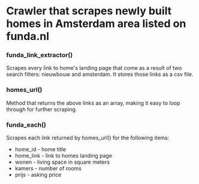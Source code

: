 # Crawler that scrapes newly built homes in Amsterdam area listed on funda.nl

### funda_link_extractor() 
Scrapes every link to home's landing page that come as a result of two search filters: nieuwbouw and amsterdam.
It stores those links as a csv file.

### homes_url()
Method that returns the above links as an array, making it easy to loop through for further scraping.

### funda_each()

Scrapes each link returned by homes_url() for the following items: 
* home_id - home title
* home_link - link to homes landing page
* wonen - living space in square meters
* kamers - number of rooms
* prijs - asking price
